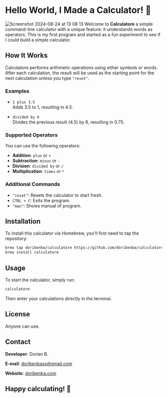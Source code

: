# Hello World, I Made a Calculator! 🧮
![Screenshot 2024-08-24 at 13 08 13](https://github.com/user-attachments/assets/1ba2e0b4-66ab-4348-9f9b-1f0bb207b975)
Welcome to **Calculatore** a simple command-line calculator with a unique feature: it understands words as operators. This is my first program and started as a fun experiment to see if I could build a simple calculator.

## How It Works

Calculatore performs arithmetic operations using either symbols or words. After each calculation, the result will be used as the starting point for the next calculation unless you type `"reset"`.

### Examples

- `1 plus 3.5`  
  Adds 3.5 to 1, resulting in 4.5.

- `divided by 6`  
  Divides the previous result (4.5) by 6, resulting in 0.75.

### Supported Operators

You can use the following operators:

- **Addition**: `plus` or `+`
- **Subtraction**: `minus` or `-`
- **Division**: `divided by` or `/`
- **Multiplication**: `times` or `*`

### Additional Commands

- `"reset"`: Resets the calculator to start fresh.
- `CTRL + C`: Exits the program.
- `"man"`: Shows manual of program.

## Installation

To install this calculator via Homebrew, you'll first need to tap the repository:

```bash
brew tap doribenba/calculatore https://github.com/doribenba/calculatore.git
brew install calculatore
 ```

## Usage

To start the calculator, simply run:

```bash
calculatore
 ```

Then enter your calculations directly in the terminal.


## License

Anyone can use.

## Contact

**Developer**: Dorian B.

**E-mail**: doribenbass@gmail.com

**Website**: [doribenba.com](https://doribenba.framer.website/)

## Happy calculating! 🎉

